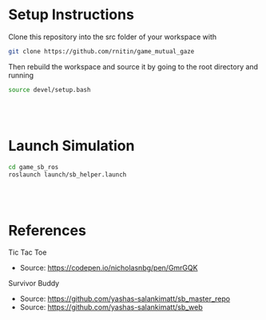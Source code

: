 # Setup Instructions

Clone this repository into the src folder of your workspace with

```sh
git clone https://github.com/rnitin/game_mutual_gaze
```

Then rebuild the workspace and source it by going to the root directory and running

```sh
source devel/setup.bash
```

<br/><br/>

# Launch Simulation

```sh
cd game_sb_ros
roslaunch launch/sb_helper.launch
```

<br/><br/>

# References

Tic Tac Toe
- Source: https://codepen.io/nicholasnbg/pen/GmrGQK

Survivor Buddy
- Source: https://github.com/yashas-salankimatt/sb_master_repo
- Source: https://github.com/yashas-salankimatt/sb_web